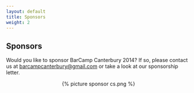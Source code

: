 ```yaml
---
layout: default
title: Sponsors 
weight: 2
---
```


## Sponsors ##

Would you like to sponsor BarCamp Canterbury 2014? If so, please contact us at barcampcanterbury@gmail.com or take a look at our sponsorship letter.

<div class="row">

<div class="col-sm-6 col-md-offset-3" style="text-align:center">
{% picture sponsor cs.png %}
</div>
</div>




